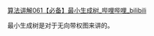 

[算法讲解061【必备】最小生成树_哔哩哔哩_bilibili](https://www.bilibili.com/video/BV1sK4y1F7LH/?spm_id_from=333.1387.upload.video_card.click&vd_source=96c1635797a0d7626fb60e973a29da38)



最小生成树是对于无向带权图来讲的。







